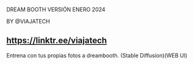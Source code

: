 DREAM BOOTH VERSIÓN ENERO 2024

BY @VIAJATECH 

https://linktr.ee/viajatech
-------------
Entrena con tus propias fotos a dreambooth. (Stable Diffusion)(WEB UI)

